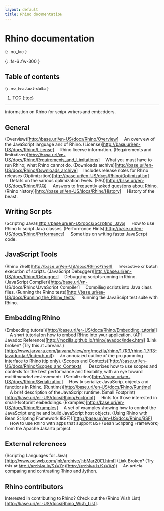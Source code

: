 ```yaml
---
layout: default
title: Rhino documentation
---
```

# Rhino documentation
{: .no_toc }

{: .fs-6 .fw-300 }

## Table of contents
{: .no_toc .text-delta }

1. TOC
{:toc}

---
Information on Rhino for script writers and embedders.

## General

(Overview)[http://base.uri/en-US/docs/Rhino/Overview]
&nbsp;&nbsp;&nbsp;&nbsp;An overview of the JavaScript language and of Rhino.
(License)[http://base.uri/en-US/docs/Rhino/License]
&nbsp;&nbsp;&nbsp;&nbsp;Rhino license information.
(Requirements and limitations)[http://base.uri/en-US/docs/Rhino/Requirements_and_Limitations]
&nbsp;&nbsp;&nbsp;&nbsp;What you must have to run Rhino; what Rhino cannot do.
(Downloads archive)[http://base.uri/en-US/docs/Rhino/Downloads_archive]
&nbsp;&nbsp;&nbsp;&nbsp;Includes release notes for Rhino releases
(Optimization)[http://base.uri/en-US/docs/Rhino/Optimization]
&nbsp;&nbsp;&nbsp;&nbsp;Details on the various optimization levels.
(FAQ)[http://base.uri/en-US/docs/Rhino/FAQ]
&nbsp;&nbsp;&nbsp;&nbsp;Answers to frequently asked questions about Rhino.
(Rhino history)[http://base.uri/en-US/docs/Rhino/History]
&nbsp;&nbsp;&nbsp;&nbsp;History of the beast.


## Writing Scripts

(Scripting Java)[http://base.uri/en-US/docs/Scripting_Java]
&nbsp;&nbsp;&nbsp;&nbsp;How to use Rhino to script Java classes.
(Performance Hints)[http://base.uri/en-US/docs/Rhino/Performance]
&nbsp;&nbsp;&nbsp;&nbsp;Some tips on writing faster JavaScript code.


## JavaScript Tools

(Rhino Shell)[http://base.uri/en-US/docs/Rhino/Shell]
&nbsp;&nbsp;&nbsp;&nbsp;Interactive or batch execution of scripts.
(JavaScript Debugger)[http://base.uri/en-US/docs/Rhino/Debugger]
&nbsp;&nbsp;&nbsp;&nbsp;Debugging scripts running in Rhino.
(JavaScript Compiler)[http://base.uri/en-US/docs/Rhino/JavaScript_Compiler]
&nbsp;&nbsp;&nbsp;&nbsp;Compiling scripts into Java class files.
(Running the Rhino tests)[http://base.uri/en-US/docs/Running_the_Rhino_tests]
&nbsp;&nbsp;&nbsp;&nbsp;Running the JavaScript test suite with Rhino.


## Embedding Rhino

(Embedding tutorial)[http://base.uri/en-US/docs/Rhino/Embedding_tutorial]
&nbsp;&nbsp;&nbsp;&nbsp;A short tutorial on how to embed Rhino into your application.
(API Javadoc Reference)[http://mozilla.github.io/rhino/javadoc/index.html] (Link broken?  (Try this at Jarvana.)[http://www.jarvana.com/jarvana/view/org/mozilla/rhino/1.7R3/rhino-1.7R3-javadoc.jar!/index.html])
&nbsp;&nbsp;&nbsp;&nbsp;An annotated outline of the programming interface to Rhino (tip only).
(Scopes and Contexts)[http://base.uri/en-US/docs/Rhino/Scopes_and_Contexts]
&nbsp;&nbsp;&nbsp;&nbsp;Describes how to use scopes and contexts for the best performance and flexibility, with an eye toward multithreaded environments.
(Serialization)[http://base.uri/en-US/docs/Rhino/Serialization]
&nbsp;&nbsp;&nbsp;&nbsp;How to serialize JavaScript objects and functions in Rhino.
(Runtime)[http://base.uri/en-US/docs/Rhino/Runtime]
&nbsp;&nbsp;&nbsp;&nbsp;A brief description of the JavaScript runtime.
(Small Footprint)[http://base.uri/en-US/docs/Rhino/Footprint]
&nbsp;&nbsp;&nbsp;&nbsp;Hints for those interested in small-footprint embeddings.
(Examples)[http://base.uri/en-US/docs/Rhino/Examples]
&nbsp;&nbsp;&nbsp;&nbsp;A set of examples showing how to control the JavaScript engine and build JavaScript host objects.
(Using Rhino with Bean Scripting Framework (BSF))[http://base.uri/en-US/docs/Rhino/BSF]
&nbsp;&nbsp;&nbsp;&nbsp;How to use Rhino with apps that support BSF (Bean Scripting Framework) from the Apache Jakarta project.


## External references

(Scripting Languages for Java)[http://www.ociweb.com/jnb/archive/jnbMar2001.html] (Link Broken? (Try this at http://archive.is/SsVXq)[http://archive.is/SsVXq])
&nbsp;&nbsp;&nbsp;&nbsp;An article comparing and contrasting Rhino and Jython.


## Rhino contributors

Interested in contributing to Rhino? Check out the (Rhino Wish List)[http://base.uri/en-US/docs/Rhino_Wish_List].